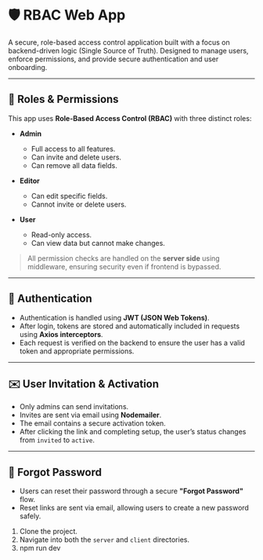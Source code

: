 # 🛡️ RBAC Web App

A secure, role-based access control application built with a focus on backend-driven logic (Single Source of Truth). Designed to manage users, enforce permissions, and provide secure authentication and user onboarding.

---

## 👥 Roles & Permissions

This app uses **Role-Based Access Control (RBAC)** with three distinct roles:

- **Admin**
  - Full access to all features.
  - Can invite and delete users.
  - Can remove all data fields.

- **Editor**
  - Can edit specific fields.
  - Cannot invite or delete users.

- **User**
  - Read-only access.
  - Can view data but cannot make changes.

> All permission checks are handled on the **server side** using middleware, ensuring security even if frontend is bypassed.

---

## 🔐 Authentication

- Authentication is handled using **JWT (JSON Web Tokens)**.
- After login, tokens are stored and automatically included in requests using **Axios interceptors**.
- Each request is verified on the backend to ensure the user has a valid token and appropriate permissions.

---

## ✉️ User Invitation & Activation

- Only admins can send invitations.
- Invites are sent via email using **Nodemailer**.
- The email contains a secure activation token.
- After clicking the link and completing setup, the user’s status changes from `invited` to `active`.

---

## 🔁 Forgot Password

- Users can reset their password through a secure **"Forgot Password"** flow.
- Reset links are sent via email, allowing users to create a new password safely.



1. Clone the project.
2. Navigate into both the `server` and `client` directories.
3. npm run dev
